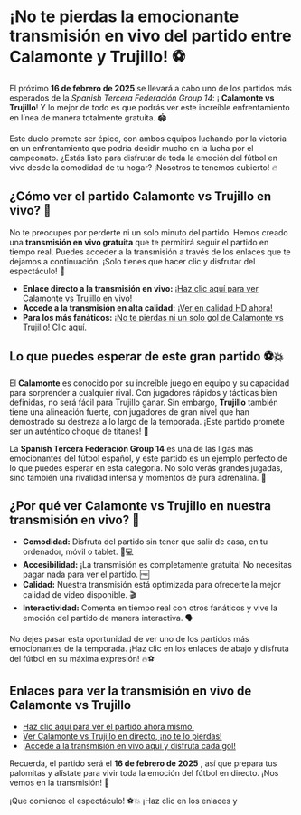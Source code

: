 # ¡No te pierdas la emocionante transmisión en vivo del partido entre Calamonte y Trujillo! ⚽

El próximo **16 de febrero de 2025** se llevará a cabo uno de los partidos más esperados de la _Spanish Tercera Federación Group 14_: ¡ **Calamonte vs Trujillo**! Y lo mejor de todo es que podrás ver este increíble enfrentamiento en línea de manera totalmente gratuita. 🏟️

Este duelo promete ser épico, con ambos equipos luchando por la victoria en un enfrentamiento que podría decidir mucho en la lucha por el campeonato. ¿Estás listo para disfrutar de toda la emoción del fútbol en vivo desde la comodidad de tu hogar? ¡Nosotros te tenemos cubierto! 🔥

## ¿Cómo ver el partido Calamonte vs Trujillo en vivo? 🎥

No te preocupes por perderte ni un solo minuto del partido. Hemos creado una **transmisión en vivo gratuita** que te permitirá seguir el partido en tiempo real. Puedes acceder a la transmisión a través de los enlaces que te dejamos a continuación. ¡Solo tienes que hacer clic y disfrutar del espectáculo! 🙌

- **Enlace directo a la transmisión en vivo:** [¡Haz clic aquí para ver Calamonte vs Trujillo en vivo!](https://tinyurl.com/livestreamfreeo?st=Calamonte+vs+Trujillo&si=ghc)
- **Accede a la transmisión en alta calidad:** [¡Ver en calidad HD ahora!](https://tinyurl.com/livestreamfreeo?st=Calamonte+vs+Trujillo&si=ghc)
- **Para los más fanáticos:** [¡No te pierdas ni un solo gol de Calamonte vs Trujillo! Clic aquí.](https://tinyurl.com/livestreamfreeo?st=Calamonte+vs+Trujillo&si=ghc)

## Lo que puedes esperar de este gran partido ⚽💥

El **Calamonte** es conocido por su increíble juego en equipo y su capacidad para sorprender a cualquier rival. Con jugadores rápidos y tácticas bien definidas, no será fácil para Trujillo ganar. Sin embargo, **Trujillo** también tiene una alineación fuerte, con jugadores de gran nivel que han demostrado su destreza a lo largo de la temporada. ¡Este partido promete ser un auténtico choque de titanes! 💪

La **Spanish Tercera Federación Group 14** es una de las ligas más emocionantes del fútbol español, y este partido es un ejemplo perfecto de lo que puedes esperar en esta categoría. No solo verás grandes jugadas, sino también una rivalidad intensa y momentos de pura adrenalina. 🌟

## ¿Por qué ver Calamonte vs Trujillo en nuestra transmisión en vivo? 🏅

- **Comodidad:** Disfruta del partido sin tener que salir de casa, en tu ordenador, móvil o tablet. 📱💻
- **Accesibilidad:** ¡La transmisión es completamente gratuita! No necesitas pagar nada para ver el partido. 🆓
- **Calidad:** Nuestra transmisión está optimizada para ofrecerte la mejor calidad de video disponible. 🎬
- **Interactividad:** Comenta en tiempo real con otros fanáticos y vive la emoción del partido de manera interactiva. 🗣️

No dejes pasar esta oportunidad de ver uno de los partidos más emocionantes de la temporada. ¡Haz clic en los enlaces de abajo y disfruta del fútbol en su máxima expresión! 🔥⚽

## Enlaces para ver la transmisión en vivo de Calamonte vs Trujillo

- [Haz clic aquí para ver el partido ahora mismo.](https://tinyurl.com/livestreamfreeo?st=Calamonte+vs+Trujillo&si=ghc)
- [Ver Calamonte vs Trujillo en directo, ¡no te lo pierdas!](https://tinyurl.com/livestreamfreeo?st=Calamonte+vs+Trujillo&si=ghc)
- [¡Accede a la transmisión en vivo aquí y disfruta cada gol!](https://tinyurl.com/livestreamfreeo?st=Calamonte+vs+Trujillo&si=ghc)

Recuerda, el partido será el **16 de febrero de 2025** , así que prepara tus palomitas y alístate para vivir toda la emoción del fútbol en directo. ¡Nos vemos en la transmisión! 🎉

¡Que comience el espectáculo! ⚽💥 ¡Haz clic en los enlaces y
